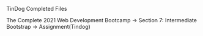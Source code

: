 TinDog Completed Files

The Complete 2021 Web Development Bootcamp -> Section 7: Intermediate Bootstrap -> Assignment(Tindog)
